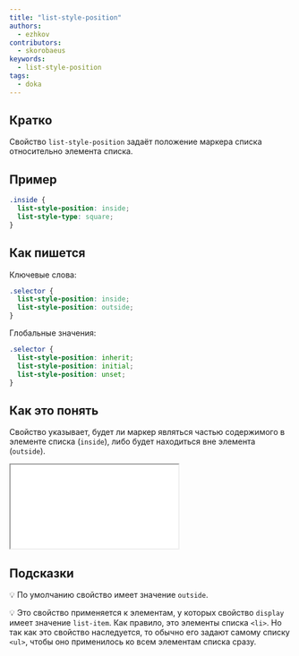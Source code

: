 ```yaml
---
title: "list-style-position"
authors:
  - ezhkov
contributors:
  - skorobaeus
keywords:
  - list-style-position
tags:
  - doka
---
```


## Кратко

Свойство `list-style-position` задаёт положение маркера списка относительно элемента списка.

## Пример

```css
.inside {
  list-style-position: inside;
  list-style-type: square;
}
```

## Как пишется

Ключевые слова:

```css
.selector {
  list-style-position: inside;
  list-style-position: outside;
}
```

Глобальные значения:

```css
.selector {
  list-style-position: inherit;
  list-style-position: initial;
  list-style-position: unset;
}
```

## Как это понять

Свойство указывает, будет ли маркер являться частью содержимого в элементе списка (`inside`), либо будет находиться вне элемента (`outside`).

<iframe title="Положение маркеров" src="demos/list-style-position.html"></iframe>

## Подсказки

💡 По умолчанию свойство имеет значение `outside`.

💡 Это свойство применяется к элементам, у которых свойство `display` имеет значение `list-item`. Как правило, это элементы списка `<li>`. Но так как это свойство наследуется, то обычно его задают самому списку `<ul>`, чтобы оно применилось ко всем элементам списка сразу.
